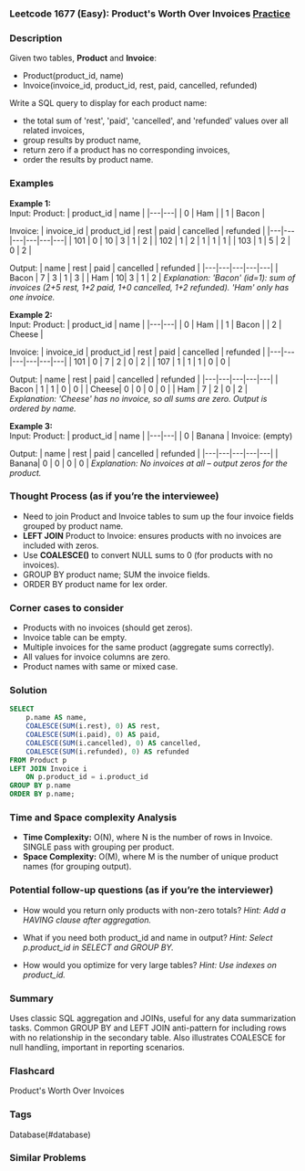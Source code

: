 ### Leetcode 1677 (Easy): Product's Worth Over Invoices [Practice](https://leetcode.com/problems/products-worth-over-invoices)

### Description  
Given two tables, **Product** and **Invoice**:
- Product(product_id, name)
- Invoice(invoice_id, product_id, rest, paid, cancelled, refunded)

Write a SQL query to display for each product name:
- the total sum of 'rest', 'paid', 'cancelled', and 'refunded' values over all related invoices,
- group results by product name,
- return zero if a product has no corresponding invoices,
- order the results by product name.

### Examples  

**Example 1:**  
Input: 
Product: 
| product_id | name  |
|---|---|
| 0 | Ham  |
| 1 | Bacon |

Invoice: 
| invoice_id | product_id | rest | paid | cancelled | refunded |
|---|---|---|---|---|---|
| 101 | 0 | 10 | 3 | 1 | 2 |
| 102 | 1 | 2  | 1 | 1 | 1 |
| 103 | 1 | 5  | 2 | 0 | 2 |

Output: 
| name  | rest | paid | cancelled | refunded |
|---|---|---|---|---|
| Bacon | 7 | 3 | 1 | 3 |
| Ham   | 10| 3 | 1 | 2 |
*Explanation: 'Bacon' (id=1): sum of invoices (2+5 rest, 1+2 paid, 1+0 cancelled, 1+2 refunded). 'Ham' only has one invoice.*

**Example 2:**  
Input: 
Product: 
| product_id | name  |
|---|---|
| 0 | Ham  |
| 1 | Bacon |
| 2 | Cheese |

Invoice: 
| invoice_id | product_id | rest | paid | cancelled | refunded |
|---|---|---|---|---|---|
| 101 | 0 | 7 | 2 | 0 | 2 |
| 107 | 1 | 1 | 1 | 0 | 0 |

Output: 
| name  | rest | paid | cancelled | refunded |
|---|---|---|---|---|
| Bacon | 1 | 1 | 0 | 0 |
| Cheese| 0 | 0 | 0 | 0 |
| Ham   | 7 | 2 | 0 | 2 |
*Explanation: 'Cheese' has no invoice, so all sums are zero. Output is ordered by name.*

**Example 3:**  
Input: 
Product: 
| product_id | name  |
|---|---|
| 0 | Banana |
Invoice: (empty)

Output:
| name   | rest | paid | cancelled | refunded |
|---|---|---|---|---|
| Banana| 0   | 0 | 0 | 0 |
*Explanation: No invoices at all – output zeros for the product.*


### Thought Process (as if you’re the interviewee)  
- Need to join Product and Invoice tables to sum up the four invoice fields grouped by product name.
- **LEFT JOIN** Product to Invoice: ensures products with no invoices are included with zeros.
- Use **COALESCE()** to convert NULL sums to 0 (for products with no invoices).
- GROUP BY product name; SUM the invoice fields. 
- ORDER BY product name for lex order.


### Corner cases to consider  
- Products with no invoices (should get zeros).  
- Invoice table can be empty.  
- Multiple invoices for the same product (aggregate sums correctly).  
- All values for invoice columns are zero.  
- Product names with same or mixed case.


### Solution

```sql
SELECT
    p.name AS name,
    COALESCE(SUM(i.rest), 0) AS rest,
    COALESCE(SUM(i.paid), 0) AS paid,
    COALESCE(SUM(i.cancelled), 0) AS cancelled,
    COALESCE(SUM(i.refunded), 0) AS refunded
FROM Product p
LEFT JOIN Invoice i
    ON p.product_id = i.product_id
GROUP BY p.name
ORDER BY p.name;
```

### Time and Space complexity Analysis  

- **Time Complexity:** O(N), where N is the number of rows in Invoice. SINGLE pass with grouping per product.
- **Space Complexity:** O(M), where M is the number of unique product names (for grouping output).


### Potential follow-up questions (as if you’re the interviewer)  

- How would you return only products with non-zero totals?
  *Hint: Add a HAVING clause after aggregation.*

- What if you need both product_id and name in output?
  *Hint: Select p.product_id in SELECT and GROUP BY.*

- How would you optimize for very large tables?
  *Hint: Use indexes on product_id.*

### Summary
Uses classic SQL aggregation and JOINs, useful for any data summarization tasks. Common GROUP BY and LEFT JOIN anti-pattern for including rows with no relationship in the secondary table. Also illustrates COALESCE for null handling, important in reporting scenarios.


### Flashcard
Product's Worth Over Invoices

### Tags
Database(#database)

### Similar Problems
